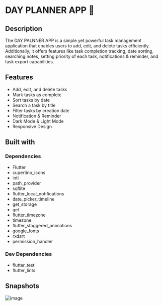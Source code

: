 # DAY PLANNER APP 📝

## Description

The DAY PALNNER APP is a simple yet powerful task management application that enables users to add, edit, and delete tasks efficiently. Additionally, it offers features like task completion tracking, date sorting, searching notes, setting priority of each task, notifications & reminder, and task export capabilities.

## Features

- Add, edit, and delete tasks
- Mark tasks as complete
- Sort tasks by date
- Search a task by title
- Filter tasks by creation date
- Notification & Reminder
- Dark Mode & Light Mode
- Responsive Design

## Built with
### Dependencies
- Flutter
- cupertino_icons
- intl
- path_provider
- sqflite
- flutter_local_notifications
- date_picker_timeline
- get_storage
- get
- flutter_timezone
- timezone
- flutter_staggered_animations
- google_fonts
- rxdart
- permission_handler
### Dev Dependencies
- flutter_test
- flutter_lints
  
## Snapshots
![image](https://github.com/yogesh-soni-4/TO-DO-APP/assets/112860792/09e82ef4-60e2-4958-abf8-3dae72cfbc86)

